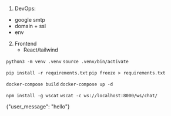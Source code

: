 
1. DevOps:
 - google smtp
 - domain + ssl 
 - env

2. Frontend 
   - React/tailwind

```python3 -m venv .venv```
```source .venv/bin/activate```

```pip install -r requirements.txt```
```pip freeze > requirements.txt```

```docker-compose build```
```docker-compose up -d```

```npm install -g wscat```
```wscat -c ws://localhost:8000/ws/chat/```

{"user_message": "hello"}



